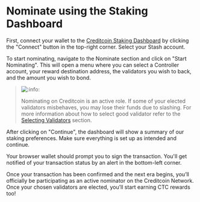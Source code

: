 # Nominate using the Staking Dashboard

First, connect your wallet to the [Creditcoin Staking Dashboard](https://staking.creditcoin.org/#/overview) by clicking the "Connect" button in the top-right corner. Select your Stash account.

To start nominating, navigate to the Nominate section and click on "Start Nominating". This will open a menu where you can select a Controller account, your reward destination address, the validators you wish to back, and the amount you wish to bond.

> ![:info:](https://pf-emoji-service--cdn.us-east-1.prod.public.atl-paas.net/atlassian/info\_32.png)&#x20;
>
> Nominating on Creditcoin is an active role. If some of your elected validators misbehaves, you may lose their funds due to slashing. For more information about how to select good validator refer to the [Selecting Validators](selecting-validators.md) section.

After clicking on "Continue", the dashboard will show a summary of our staking preferences. Make sure everything is set up as intended and continue.

Your browser wallet should prompt you to sign the transaction. You'll get notified of your transaction status by an alert in the bottom-left corner.

Once your transaction has been confirmed and the next era begins, you’ll officially be participating as an active nominator on the Creditcoin Network. Once your chosen validators are elected, you’ll start earning CTC rewards too!

